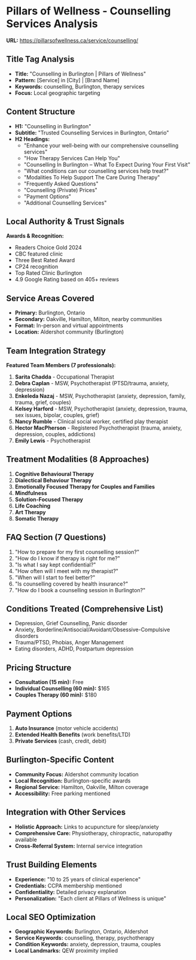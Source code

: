 # Pillars of Wellness - Counselling Services Analysis

**URL:** https://pillarsofwellness.ca/service/counselling/

## Title Tag Analysis
- **Title:** "Counselling in Burlington | Pillars of Wellness"
- **Pattern:** [Service] in [City] | [Brand Name]
- **Keywords:** counselling, Burlington, therapy services
- **Focus:** Local geographic targeting

## Content Structure
- **H1:** "Counselling in Burlington"
- **Subtitle:** "Trusted Counselling Services in Burlington, Ontario"
- **H2 Headings:**
  - "Enhance your well-being with our comprehensive counselling services"
  - "How Therapy Services Can Help You"
  - "Counselling In Burlington – What To Expect During Your First Visit"
  - "What conditions can our counselling services help treat?"
  - "Modalities To Help Support The Care During Therapy"
  - "Frequently Asked Questions"
  - "Counselling (Private) Prices"
  - "Payment Options"
  - "Additional Counselling Services"

## Local Authority & Trust Signals
**Awards & Recognition:**
- Readers Choice Gold 2024
- CBC featured clinic
- Three Best Rated Award
- CP24 recognition
- Top Rated Clinic Burlington
- 4.9 Google Rating based on 405+ reviews

## Service Areas Covered
- **Primary:** Burlington, Ontario
- **Secondary:** Oakville, Hamilton, Milton, nearby communities
- **Format:** In-person and virtual appointments
- **Location:** Aldershot community (Burlington)

## Team Integration Strategy
**Featured Team Members (7 professionals):**
1. **Sarita Chadda** - Occupational Therapist
2. **Debra Caplan** - MSW, Psychotherapist (PTSD/trauma, anxiety, depression)
3. **Enkeleda Nazaj** - MSW, Psychotherapist (anxiety, depression, family, trauma, grief, couples)
4. **Kelsey Harford** - MSW, Psychotherapist (anxiety, depression, trauma, sex issues, bipolar, couples, grief)
5. **Nancy Rumble** - Clinical social worker, certified play therapist
6. **Hector MacPherson** - Registered Psychotherapist (trauma, anxiety, depression, couples, addictions)
7. **Emily Lewis** - Psychotherapist

## Treatment Modalities (8 Approaches)
1. **Cognitive Behavioural Therapy**
2. **Dialectical Behaviour Therapy**  
3. **Emotionally Focused Therapy for Couples and Families**
4. **Mindfulness**
5. **Solution-Focused Therapy**
6. **Life Coaching**
7. **Art Therapy**
8. **Somatic Therapy**

## FAQ Section (7 Questions)
1. "How to prepare for my first counselling session?"
2. "How do I know if therapy is right for me?"
3. "Is what I say kept confidential?"
4. "How often will I meet with my therapist?"
5. "When will I start to feel better?"
6. "Is counselling covered by health insurance?"
7. "How do I book a counselling session in Burlington?"

## Conditions Treated (Comprehensive List)
- Depression, Grief Counselling, Panic disorder
- Anxiety, Borderline/Antisocial/Avoidant/Obsessive-Compulsive disorders
- Trauma/PTSD, Phobias, Anger Management
- Eating disorders, ADHD, Postpartum depression

## Pricing Structure
- **Consultation (15 min):** Free
- **Individual Counselling (60 min):** $165
- **Couples Therapy (60 min):** $180

## Payment Options
1. **Auto Insurance** (motor vehicle accidents)
2. **Extended Health Benefits** (work benefits/LTD)
3. **Private Services** (cash, credit, debit)

## Burlington-Specific Content
- **Community Focus:** Aldershot community location
- **Local Recognition:** Burlington-specific awards
- **Regional Service:** Hamilton, Oakville, Milton coverage
- **Accessibility:** Free parking mentioned

## Integration with Other Services
- **Holistic Approach:** Links to acupuncture for sleep/anxiety
- **Comprehensive Care:** Physiotherapy, chiropractic, naturopathy available
- **Cross-Referral System:** Internal service integration

## Trust Building Elements
- **Experience:** "10 to 25 years of clinical experience"
- **Credentials:** CCPA membership mentioned
- **Confidentiality:** Detailed privacy explanation
- **Personalization:** "Each client at Pillars of Wellness is unique"

## Local SEO Optimization
- **Geographic Keywords:** Burlington, Ontario, Aldershot
- **Service Keywords:** counselling, therapy, psychotherapy
- **Condition Keywords:** anxiety, depression, trauma, couples
- **Local Landmarks:** QEW proximity implied
